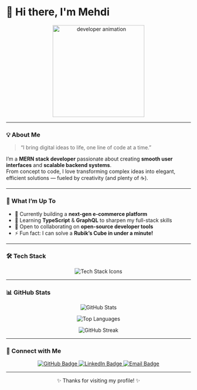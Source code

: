 # 👋 Hi there, I'm Mehdi  

<p align="center">
  <img src="https://media2.giphy.com/media/v1.Y2lkPTc5MGI3NjExcDFnd2Y0ZHg1aDE3ZmRoNTdwODFnZGtnanI0d2x5c3Y5M3I3bGwwcyZlcD12MV9pbnRlcm5hbF9naWZfYnlfaWQmY3Q9Zw/GghGKaZ8JeHJx0apQC/giphy.gif" width="250" alt="developer animation" />
  
</p>

---

### 💡 About Me  
> “I bring digital ideas to life, one line of code at a time.”

I’m a **MERN stack developer** passionate about creating **smooth user interfaces** and **scalable backend systems**.  
From concept to code, I love transforming complex ideas into elegant, efficient solutions — fueled by creativity (and plenty of ☕).

---

### 🚀 What I’m Up To  

- 🔭 Currently building a **next-gen e-commerce platform**  
- 🌱 Learning **TypeScript** & **GraphQL** to sharpen my full-stack skills  
- 👯 Open to collaborating on **open-source developer tools**  
- ⚡ Fun fact: I can solve a **Rubik’s Cube in under a minute!**

---

### 🛠️ Tech Stack  

<p align="center">
  <img src="https://skillicons.dev/icons?i=javascript,react,nodejs,express,mongodb,typescript,graphql,html,css,tailwind,git,vscode,figma&perline=6" alt="Tech Stack Icons" />
</p>

---

### 📊 GitHub Stats  

<p align="center">
  <img src="https://github-readme-stats.vercel.app/api?username=MedGit1000&show_icons=true&theme=tokyonight&hide_border=true&count_private=true" alt="GitHub Stats" />
</p>

<p align="center">
  <img src="https://github-readme-stats.vercel.app/api/top-langs/?username=MedGit1000&layout=compact&theme=tokyonight&hide_border=true&langs_count=6" alt="Top Languages" />
</p>

<p align="center">
  <img src="https://github-readme-streak-stats.herokuapp.com/?user=MedGit1000&theme=tokyonight&hide_border=true" alt="GitHub Streak" />
</p>

---

### 💬 Connect with Me  

<p align="center">
  <a href="https://github.com/MedGit1000" target="_blank">
    <img src="https://img.shields.io/badge/GitHub-181717?logo=github&logoColor=white" alt="GitHub Badge" />
  </a>
  <a href="https://www.linkedin.com/in/rezqi-mehdi/" target="_blank">
    <img src="https://img.shields.io/badge/LinkedIn-0A66C2?logo=linkedin&logoColor=white" alt="LinkedIn Badge" />
  </a>
  <a href="mailto:adamrezqi555@gmail.com">
    <img src="https://img.shields.io/badge/Email-D14836?logo=gmail&logoColor=white" alt="Email Badge" />
  </a>
</p>

---

<p align="center">✨ Thanks for visiting my profile! ✨</p>
